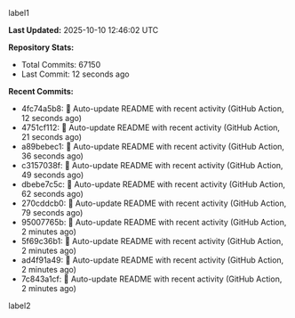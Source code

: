 
label1 
<!-- ACTIVITY_START -->
**Last Updated:** 2025-10-10 12:46:02 UTC

**Repository Stats:**
- Total Commits: 67150
- Last Commit: 12 seconds ago

**Recent Commits:**
- 4fc74a5b8: 🤖 Auto-update README with recent activity (GitHub Action, 12 seconds ago)
- 4751cf112: 🤖 Auto-update README with recent activity (GitHub Action, 21 seconds ago)
- a89bebec1: 🤖 Auto-update README with recent activity (GitHub Action, 36 seconds ago)
- c3157038f: 🤖 Auto-update README with recent activity (GitHub Action, 49 seconds ago)
- dbebe7c5c: 🤖 Auto-update README with recent activity (GitHub Action, 62 seconds ago)
- 270cddcb0: 🤖 Auto-update README with recent activity (GitHub Action, 79 seconds ago)
- 95007765b: 🤖 Auto-update README with recent activity (GitHub Action, 2 minutes ago)
- 5f69c36b1: 🤖 Auto-update README with recent activity (GitHub Action, 2 minutes ago)
- ad4f91a49: 🤖 Auto-update README with recent activity (GitHub Action, 2 minutes ago)
- 7c843a1cf: 🤖 Auto-update README with recent activity (GitHub Action, 2 minutes ago)
<!-- ACTIVITY_END -->

label2
